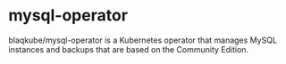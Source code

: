 # mysql-operator

blaqkube/mysql-operator is a Kubernetes operator that manages MySQL instances
and backups that are based on the Community Edition.
